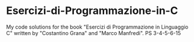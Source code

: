 # Esercizi-di-Programmazione-in-C
My code solutions for the book "Esercizi di Programmazione in Linguaggio C" written by "Costantino Grana" and "Marco Manfredi".
PS 3-4-5-6-15
